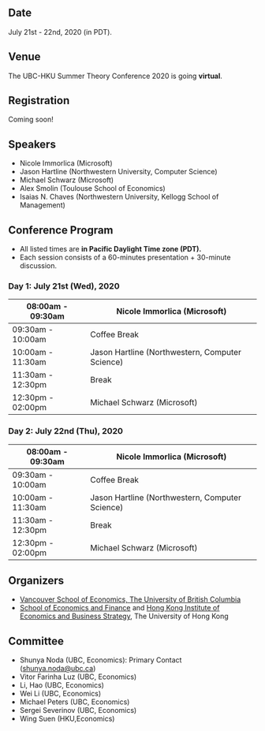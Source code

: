 
## Date
July 21st - 22nd, 2020 (in PDT).

## Venue

The UBC-HKU Summer Theory Conference 2020 is going **virtual**.

## Registration

Coming soon!


## Speakers
- Nicole Immorlica (Microsoft)
- Jason Hartline (Northwestern University, Computer Science)
- Michael Schwarz (Microsoft)
- Alex Smolin (Toulouse School of Economics)
- Isaias N. Chaves (Northwestern University, Kellogg School of Management)


## Conference Program

- All listed times are **in Pacific Daylight Time zone (PDT).**
- Each session consists of a 60-minutes presentation + 30-minute discussion.

### Day 1: July 21st (Wed), 2020

| 08:00am - 09:30am | Nicole Immorlica (Microsoft)                    |
|-------------------|-------------------------------------------------|
| 09:30am - 10:00am | Coffee Break                                    |
| 10:00am - 11:30am | Jason Hartline (Northwestern, Computer Science) |
| 11:30am - 12:30pm | Break                                           |
| 12:30pm - 02:00pm | Michael Schwarz (Microsoft)                     |


### Day 2: July 22nd (Thu), 2020

| 08:00am - 09:30am | Nicole Immorlica (Microsoft)                    |
|-------------------|-------------------------------------------------|
| 09:30am - 10:00am | Coffee Break                                    |
| 10:00am - 11:30am | Jason Hartline (Northwestern, Computer Science) |
| 11:30am - 12:30pm | Break                                           |
| 12:30pm - 02:00pm | Michael Schwarz (Microsoft)                     |



## Organizers

- [Vancouver School of Economics, The University of British Columbia](https://economics.ubc.ca/)  
- [School of Economics and Finance](http://www.sef.hku.hk/) and [Hong Kong Institute of Economics and Business Strategy](http://www.hiebs.hku.hk/), The University of Hong Kong


## Committee
- Shunya Noda (UBC, Economics): Primary Contact (shunya.noda@ubc.ca)
- Vitor Farinha Luz (UBC, Economics)
- Li, Hao (UBC, Economics)
- Wei Li (UBC, Economics)
- Michael Peters (UBC, Economics)
- Sergei Severinov (UBC, Economics)
- Wing Suen (HKU,Economics)
